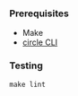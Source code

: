 

### Prerequisites

- Make
- [circle CLI](https://circleci.com/docs/2.0/local-cli/#installation)

### Testing

```
make lint
```
